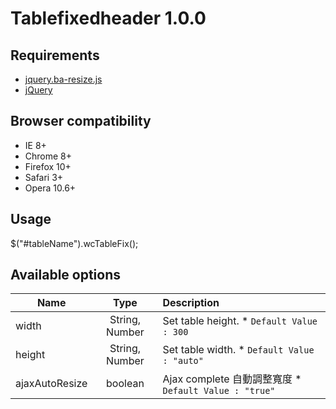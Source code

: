 Tablefixedheader 1.0.0
===========

## Requirements

  * [jquery.ba-resize.js](https://raw.githubusercontent.com/cowboy/jquery-resize/v1.1/jquery.ba-resize.js)
  * [jQuery](http://jquery.com/)

## Browser compatibility

  * IE 8+
  * Chrome 8+
  * Firefox 10+
  * Safari 3+
  * Opera 10.6+

## Usage

  $("#tableName").wcTableFix();
  
## Available options

| Name           | Type           | Description  |
| -------------  |:--------------:| :------------|
| width          | String, Number |Set table height. * `Default Value : 300` |
| height         | String, Number |Set table width. * `Default Value : "auto"`|
| ajaxAutoResize | boolean        |Ajax complete 自動調整寬度 * `Default Value : "true"`|

